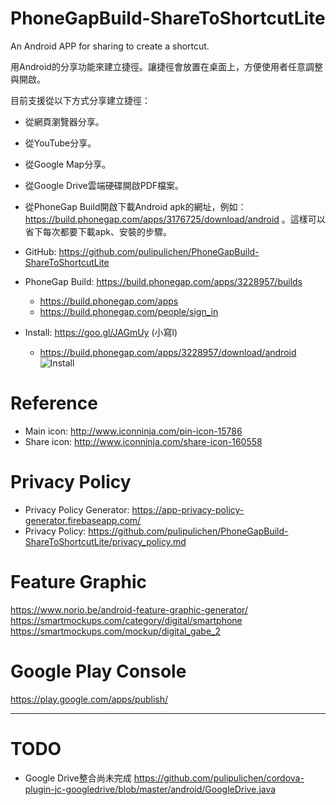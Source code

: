 # PhoneGapBuild-ShareToShortcutLite
An Android APP for sharing to create a shortcut.

用Android的分享功能來建立捷徑。讓捷徑會放置在桌面上，方便使用者任意調整與開啟。

目前支援從以下方式分享建立捷徑：
- 從網頁瀏覽器分享。
- 從YouTube分享。
- 從Google Map分享。
- 從Google Drive雲端硬碟開啟PDF檔案。
- 從PhoneGap Build開啟下載Android apk的網址，例如：https://build.phonegap.com/apps/3176725/download/android 。這樣可以省下每次都要下載apk、安裝的步驟。

- GitHub: https://github.com/pulipulichen/PhoneGapBuild-ShareToShortcutLite
- PhoneGap Build: https://build.phonegap.com/apps/3228957/builds
    * https://build.phonegap.com/apps
    * https://build.phonegap.com/people/sign_in

- Install: https://goo.gl/JAGmUy (小寫l)
    * https://build.phonegap.com/apps/3228957/download/android
![Install](https://chart.googleapis.com/chart?chs=116x116&cht=qr&chl=https://build.phonegap.com/apps/3228957/install/jAuG33sd1JgqxRQ2xedN&chld=L|1&choe=UTF-8)

# Reference
- Main icon: http://www.iconninja.com/pin-icon-15786
- Share icon: http://www.iconninja.com/share-icon-160558


# Privacy Policy
- Privacy Policy Generator: https://app-privacy-policy-generator.firebaseapp.com/
- Privacy Policy: https://github.com/pulipulichen/PhoneGapBuild-ShareToShortcutLite/privacy_policy.md

# Feature Graphic

https://www.norio.be/android-feature-graphic-generator/
https://smartmockups.com/category/digital/smartphone
https://smartmockups.com/mockup/digital_gabe_2

# Google Play Console
https://play.google.com/apps/publish/


---------------

# TODO
- Google Drive整合尚未完成 https://github.com/pulipulichen/cordova-plugin-jc-googledrive/blob/master/android/GoogleDrive.java